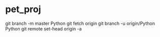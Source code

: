 # pet_proj

git branch -m master Python
git fetch origin
git branch -u origin/Python Python
git remote set-head origin -a
